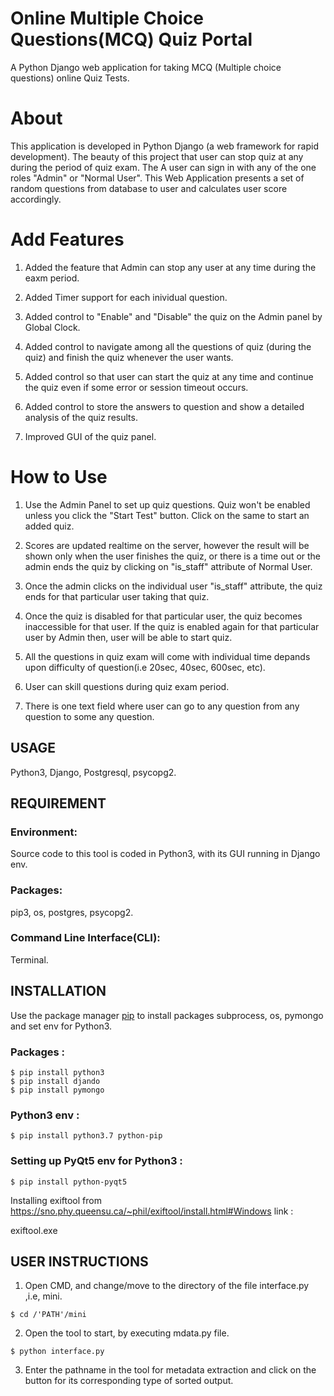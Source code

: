 # Online Multiple Choice Questions(MCQ) Quiz Portal

   A Python Django web application for taking MCQ (Multiple choice questions) online Quiz Tests.


# About

This application is developed in Python Django (a web framework for rapid development). The beauty of this project that user can stop quiz at any during the period of quiz exam. The  A user can sign in with any of the one roles "Admin" or "Normal User". This Web Application presents a set of random questions from database to user and calculates user score accordingly.

# Add Features

1. Added the feature that Admin can stop any user at any time during the eaxm period.

2. Added Timer support for each inividual question.
 
3. Added control to "Enable" and "Disable" the quiz on the Admin panel by Global Clock.

4. Added control to navigate among all the questions of quiz (during the quiz) and finish the quiz whenever the user wants.

5. Added control so that user can start the quiz at any time and continue the quiz even if some error or session timeout occurs.

6. Added control to store the answers to question and show a detailed analysis of the quiz results.

7. Improved GUI of the quiz panel.

# How to Use

1. Use the Admin Panel to set up quiz questions. Quiz won't be enabled unless you click the "Start Test" button. Click on the same to start an added quiz.

2. Scores are updated realtime on the server, however the result will be shown only when the user finishes the quiz, or there is a time out or the admin ends the quiz by clicking on "is_staff" attribute of Normal User.

3. Once the admin clicks on the individual user "is_staff" attribute, the quiz ends for that particular user taking that quiz. 

4. Once the quiz is disabled for that particular user, the quiz becomes inaccessible for that user. If the quiz is enabled again for that particular user by Admin then, user will be able to start quiz.

5. All the questions in quiz exam will come with individual time depands upon difficulty of question(i.e 20sec, 40sec, 600sec, etc).

6. User can skill questions during quiz exam period.

7. There is one text field where user can go to any question from any question to some any question.

## USAGE
   
   Python3, Django, Postgresql, psycopg2.
   
## REQUIREMENT
 
### Environment:
  
   Source code to this tool is coded in Python3, with its GUI running in Django env.
 
 
### Packages:

   pip3, os, postgres, psycopg2.


### Command Line Interface(CLI):
  
   Terminal.
 
 
## INSTALLATION 
 
   Use the package manager [pip](https://pip.pypa.io/en/stable/) to install packages subprocess, os, pymongo and set env for Python3.
 
### Packages :  

   	$ pip install python3
   	$ pip install djando
   	$ pip install pymongo

 
### Python3 env :

   	$ pip install python3.7 python-pip


### Setting up PyQt5 env for Python3 :

   	$ pip install python-pyqt5


   Installing exiftool from https://sno.phy.queensu.ca/~phil/exiftool/install.html#Windows link :
   
   exiftool.exe
 

## USER INSTRUCTIONS
 
   1. Open CMD, and change/move to the directory of the file interface.py ,i.e, mini.

   	$ cd /'PATH'/mini

 
   2. Open the tool to start, by executing mdata.py file.
 
   	$ python interface.py
 
   
   3. Enter the pathname in the tool for metadata extraction and click on the button for its corresponding type of sorted output.



